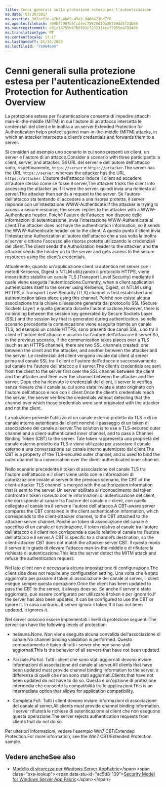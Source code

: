 ```yaml
---
title: Cenni generali sulla protezione estesa per l'autenticazione
ms.date: 03/30/2017
ms.assetid: 3d2ceffe-a7bf-4bd9-a5a2-9406423bd7f8
ms.openlocfilehash: 400bf7987b5fcd4ec75628d19a30739dd5f23b08
ms.sourcegitcommit: c01c18755bb7b0f82c7232314ccf7955ea7834db
ms.translationtype: MT
ms.contentlocale: it-IT
ms.lasthandoff: 01/15/2020
ms.locfileid: "75964606"
---
```

# <a name="extended-protection-for-authentication-overview"></a><span data-ttu-id="ac5d8-102">Cenni generali sulla protezione estesa per l'autenticazione</span><span class="sxs-lookup"><span data-stu-id="ac5d8-102">Extended Protection for Authentication Overview</span></span>
<span data-ttu-id="ac5d8-103">La protezione estesa per l'autenticazione consente di impedire attacchi man-in-the-middle (MITM) in cui l'autore di un attacco intercetta le credenziali del client e le inoltra a un server.</span><span class="sxs-lookup"><span data-stu-id="ac5d8-103">Extended Protection for Authentication helps protect against man-in-the-middle (MITM) attacks, in which an attacker intercepts a client’s credentials and forwards them to a server.</span></span>  
  
 <span data-ttu-id="ac5d8-104">Si consideri ad esempio uno scenario in cui sono presenti un client, un server e l'autore di un attacco.</span><span class="sxs-lookup"><span data-stu-id="ac5d8-104">Consider a scenario with three participants: a client, server, and attacker.</span></span> <span data-ttu-id="ac5d8-105">Gli URL del server e dell'autore dell'attacco sono, rispettivamente, `https://server` e `https://attacker`.</span><span class="sxs-lookup"><span data-stu-id="ac5d8-105">The server has the URL `https://server`, whereas the attacker has the URL `https://attacker`.</span></span> <span data-ttu-id="ac5d8-106">L'autore dell'attacco induce il client ad accedere all'autore stesso come se fosse il server,</span><span class="sxs-lookup"><span data-stu-id="ac5d8-106">The attacker tricks the client into accessing the attacker as if it were the server.</span></span> <span data-ttu-id="ac5d8-107">quindi invia una richiesta al server.</span><span class="sxs-lookup"><span data-stu-id="ac5d8-107">The attacker then sends a request to the server.</span></span> <span data-ttu-id="ac5d8-108">Se l'autore dell'attacco sta tentando di accedere a una risorsa protetta, il server risponde con un'intestazione WWW-Authenticate.</span><span class="sxs-lookup"><span data-stu-id="ac5d8-108">If the attacker is trying to access a secure resource, the server replies to the attacker with a WWW-Authenticate header.</span></span> <span data-ttu-id="ac5d8-109">Poiché l'autore dell'attacco non dispone delle informazioni di autenticazione, invia l'intestazione WWW-Authenticate al client.</span><span class="sxs-lookup"><span data-stu-id="ac5d8-109">The attacker does not have the authentication information, so it sends the WWW-Authenticate header on to the client.</span></span> <span data-ttu-id="ac5d8-110">A questo punto il client invia l'intestazione Authorization all'autore dell'attacco che a sua volta la inoltra al server e ottiene l'accesso alle risorse protette utilizzando le credenziali del client.</span><span class="sxs-lookup"><span data-stu-id="ac5d8-110">The client sends the Authorization header to the attacker, and the attacker sends the header on to the server and gets access to the secure resources using the client’s credentials.</span></span>  
  
 <span data-ttu-id="ac5d8-111">Attualmente, quando un'applicazione client si autentica nel server con i metodi Kerberos, Digest o NTLM utilizzando il protocollo HTTPS, viene innanzitutto stabilito un canale TLS (Transport Level Security) mediante il quale viene eseguita l'autenticazione.</span><span class="sxs-lookup"><span data-stu-id="ac5d8-111">Currently, when a client application authenticates itself to the server using Kerberos, Digest, or NTLM using HTTPS, a Transport Level Security (TLS) channel is first established and authentication takes place using this channel.</span></span> <span data-ttu-id="ac5d8-112">Poiché non esiste alcuna associazione tra la chiave di sessione generata dal protocollo SSL (Secure Sockets Layer) e quella generata durante l'autenticazione,</span><span class="sxs-lookup"><span data-stu-id="ac5d8-112">However, there is no binding between the session key generated by Secure Sockets Layer (SSL) and the session key that is generated during authentication.</span></span> <span data-ttu-id="ac5d8-113">se nello scenario precedente la comunicazione viene eseguita tramite un canale TLS, ad esempio un canale HTTPS, sono presenti due canali SSL, uno tra il client e l'autore dell'attacco e un altro tra l'autore dell'attacco e il server.</span><span class="sxs-lookup"><span data-stu-id="ac5d8-113">So, in the previous scenario, if the communication takes places over a TLS (such as an HTTPS channel), there are two SSL channels created: one between the client and the attacker, and another between the attacker and the server.</span></span> <span data-ttu-id="ac5d8-114">Le credenziali del client vengono inviate dal client al server prima sul canale SSL tra il client e l'autore dell'attacco e successivamente sul canale tra l'autore dell'attacco e il server.</span><span class="sxs-lookup"><span data-stu-id="ac5d8-114">The client’s credentials are sent from the client to the server first over the SSL channel between the client and the attacker and then over the channel between the attacker and the server.</span></span> <span data-ttu-id="ac5d8-115">Dopo che ha ricevuto le credenziali del client, il server le verifica senza rilevare che il canale su cui sono state inviate è stato originato con l'autore dell'attacco e non con il client.</span><span class="sxs-lookup"><span data-stu-id="ac5d8-115">Once the client’s credentials reach the server, the server verifies the credentials without detecting that the channel over which those credentials were sent originated with the attacker and not the client.</span></span>  
  
 <span data-ttu-id="ac5d8-116">La soluzione prevede l'utilizzo di un canale esterno protetto da TLS e di un canale interno autenticato dal client nonché il passaggio di un token di associazione del canale al server.</span><span class="sxs-lookup"><span data-stu-id="ac5d8-116">The solution is to use a TLS-secured outer channel and a client-authenticated inner channel, and to pass a Channel Binding Token (CBT) to the server.</span></span> <span data-ttu-id="ac5d8-117">Tale token rappresenta una proprietà del canale esterno protetto da TLS e viene utilizzato per associare il canale esterno a una conversazione sul canale interno autenticato dal client.</span><span class="sxs-lookup"><span data-stu-id="ac5d8-117">The CBT is a property of the TLS-secured outer channel, and is used to bind the outer channel to a conversation over the client-authenticated inner channel.</span></span>  
  
 <span data-ttu-id="ac5d8-118">Nello scenario precedente il token di associazione del canale TLS tra l'autore dell'attacco e il client viene unito con le informazioni di autorizzazione inviate al server.</span><span class="sxs-lookup"><span data-stu-id="ac5d8-118">In the previous scenario, the CBT of the client-attacker TLS channel is merged with the authorization information that is sent to the server.</span></span> <span data-ttu-id="ac5d8-119">Un server abilitato al riconoscimento del token confronta il token ricevuto con le informazioni di autenticazione del client, che corrisponde al canale tra l'autore del canale e il client, con quello collegato al canale tra il server e l'autore dell'attacco.</span><span class="sxs-lookup"><span data-stu-id="ac5d8-119">A CBT-aware server compares the CBT contained in the client authentication information, which corresponds to the client-attacker channel, to the CBT attached to the attacker-server channel.</span></span> <span data-ttu-id="ac5d8-120">Poiché un token di associazione del canale è specifico di un canale di destinazione, il token relativo al canale tra l'autore dell'attacco e il client non corrisponde a quello relativo al canale tra l'autore dell'attacco e il server.</span><span class="sxs-lookup"><span data-stu-id="ac5d8-120">A CBT is specific to a channel’s destination, so the client-attacker CBT does not match the attacker-server CBT.</span></span> <span data-ttu-id="ac5d8-121">Il questo modo il server è in grado di rilevare l'attacco man-in-the-middle e di rifiutare la richiesta di autenticazione.</span><span class="sxs-lookup"><span data-stu-id="ac5d8-121">This lets the server detect the MITM attack and refuse the authentication request.</span></span>  
  
 <span data-ttu-id="ac5d8-122">Nel lato client non è necessaria alcuna impostazione di configurazione.</span><span class="sxs-lookup"><span data-stu-id="ac5d8-122">The client side does not require any configuration setting.</span></span> <span data-ttu-id="ac5d8-123">Una volta che è stato aggiornato per passare il token di associazione del canale al server, il client esegue sempre questa operazione.</span><span class="sxs-lookup"><span data-stu-id="ac5d8-123">Once the client has been updated to pass the CBT to the server, it always does so.</span></span> <span data-ttu-id="ac5d8-124">Se anche il server è stato aggiornato, può essere configurato per utilizzare il token o per ignorarlo.</span><span class="sxs-lookup"><span data-stu-id="ac5d8-124">If the server has also been updated, it can be configured to use the CBT or ignore it.</span></span> <span data-ttu-id="ac5d8-125">In caso contrario, il server ignora il token.</span><span class="sxs-lookup"><span data-stu-id="ac5d8-125">If it has not been updated, it ignores it.</span></span>  
  
 <span data-ttu-id="ac5d8-126">Nel server possono essere implementati i livelli di protezione seguenti:</span><span class="sxs-lookup"><span data-stu-id="ac5d8-126">The server can have the following levels of protection:</span></span>  
  
- <span data-ttu-id="ac5d8-127">nessuna.</span><span class="sxs-lookup"><span data-stu-id="ac5d8-127">None.</span></span> <span data-ttu-id="ac5d8-128">Non viene eseguita alcuna convalida dell'associazione di canale.</span><span class="sxs-lookup"><span data-stu-id="ac5d8-128">No channel binding validation is performed.</span></span> <span data-ttu-id="ac5d8-129">Questo comportamento è tipico di tutti i server che non sono stati aggiornati.</span><span class="sxs-lookup"><span data-stu-id="ac5d8-129">This is the behavior of all servers that have not been updated.</span></span>  
  
- <span data-ttu-id="ac5d8-130">Parziale.</span><span class="sxs-lookup"><span data-stu-id="ac5d8-130">Partial.</span></span> <span data-ttu-id="ac5d8-131">Tutti i client che sono stati aggiornati devono inviare informazioni di associazione del canale al server,</span><span class="sxs-lookup"><span data-stu-id="ac5d8-131">All clients that have been updated must provide channel binding information to the server.</span></span> <span data-ttu-id="ac5d8-132">a differenza di quelli che non sono stati aggiornati.</span><span class="sxs-lookup"><span data-stu-id="ac5d8-132">Clients that have not been updated do not have to do so.</span></span> <span data-ttu-id="ac5d8-133">Questa è un'opzione di protezione intermedia che consente la compatibilità tra le applicazioni.</span><span class="sxs-lookup"><span data-stu-id="ac5d8-133">This is an intermediate option that allows for application compatibility.</span></span>  
  
- <span data-ttu-id="ac5d8-134">Completa.</span><span class="sxs-lookup"><span data-stu-id="ac5d8-134">Full.</span></span> <span data-ttu-id="ac5d8-135">Tutti i client devono inviare informazioni di associazione del canale al server,</span><span class="sxs-lookup"><span data-stu-id="ac5d8-135">All clients must provide channel binding information.</span></span> <span data-ttu-id="ac5d8-136">Il server rifiuterà le richiese di autenticazione ai client che non eseguono questa operazione.</span><span class="sxs-lookup"><span data-stu-id="ac5d8-136">The server rejects authentication requests from clients that do not do so.</span></span>  
  
 <span data-ttu-id="ac5d8-137">Per ulteriori informazioni, vedere l'esempio Win7 CBT/Extended Protection.</span><span class="sxs-lookup"><span data-stu-id="ac5d8-137">For more information, see the Win7 CBT/Extended Protection sample.</span></span>  
  
## <a name="see-also"></a><span data-ttu-id="ac5d8-138">Vedere anche</span><span class="sxs-lookup"><span data-stu-id="ac5d8-138">See also</span></span>

- <span data-ttu-id="ac5d8-139">[Modello di sicurezza per Windows Server AppFabric](https://docs.microsoft.com/previous-versions/appfabric/ee677202(v=azure.10))</span><span class="sxs-lookup"><span data-stu-id="ac5d8-139">[Security Model for Windows Server App Fabric](https://docs.microsoft.com/previous-versions/appfabric/ee677202(v=azure.10))</span></span>
